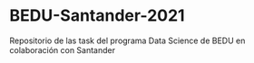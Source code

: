 # BEDU-Santander-2021
Repositorio de las task del programa Data Science de BEDU en colaboración con Santander
